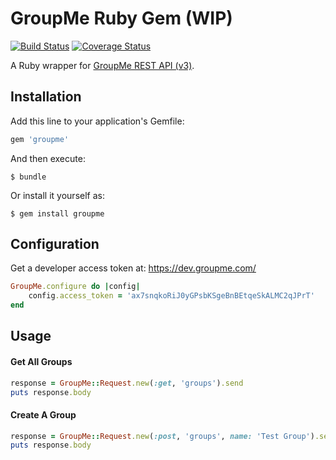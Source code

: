 # GroupMe Ruby Gem (WIP)
[![Build Status](https://travis-ci.org/kinnell/groupme-ruby-gem.svg?branch=master)](https://travis-ci.org/kinnell/groupme-ruby-gem)
[![Coverage Status](https://coveralls.io/repos/github/kinnell/groupme-ruby-gem/badge.svg?branch=master)](https://coveralls.io/github/kinnell/groupme-ruby-gem?branch=master)

A Ruby wrapper for [GroupMe REST API (v3)](https://dev.groupme.com/docs/v3).

## Installation

Add this line to your application's Gemfile:

```ruby
gem 'groupme'
```

And then execute:

    $ bundle

Or install it yourself as:

    $ gem install groupme

## Configuration

Get a developer access token at: https://dev.groupme.com/

```ruby
GroupMe.configure do |config|
    config.access_token = 'ax7snqkoRiJ0yGPsbKSgeBnBEtqeSkALMC2qJPrT'
end
```

## Usage

#### Get All Groups

```ruby
response = GroupMe::Request.new(:get, 'groups').send
puts response.body
```


#### Create A Group

```ruby
response = GroupMe::Request.new(:post, 'groups', name: 'Test Group').send
puts response.body
```
